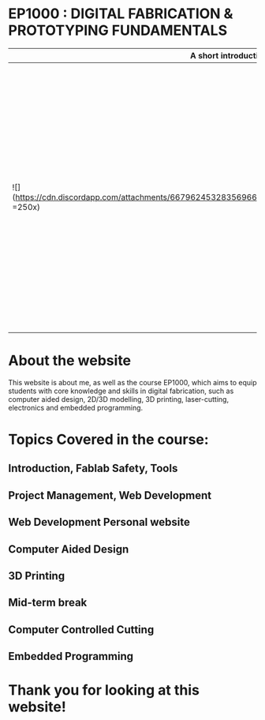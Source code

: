 # EP1000 : DIGITAL FABRICATION & PROTOTYPING FUNDAMENTALS

| A short introduction about myself:                                                                                |                                                                                                                                                                                                                                                                                                                                                     |
| ----------------------------------------------------------------------------------------------------------------- | --------------------------------------------------------------------------------------------------------------------------------------------------------------------------------------------------------------------------------------------------------------------------------------------------------------------------------------------------- |
| ![](https://cdn.discordapp.com/attachments/667962453283569666/703510331300905020/WIN_20200423_18_09_30_Pro_2.jpg =250x) | I am RuiQi, currently a second year student enrolled in DLA, or Diploma in Landscape Architecture. I enjoy the finer things in life, such as snacking on various junk foods, staying up late at night to play video games and overall accomplishing nothing in life.Currently residing in the Central region of Singapore Telegram ID: Zheng Rui Qi |

# About the website

 This website is about me, as well as the course EP1000, which aims to equip students with core knowledge and skills in digital fabrication, such as computer aided design, 2D/3D modelling, 3D printing, laser-cutting, electronics and embedded programming.

# Topics Covered in the course:

## Introduction, Fablab Safety, Tools

## Project Management, Web Development

## Web Development Personal website

## Computer Aided Design

## 3D Printing

## Mid-term break

## Computer Controlled Cutting

## Embedded Programming

# Thank you for looking at this website!

